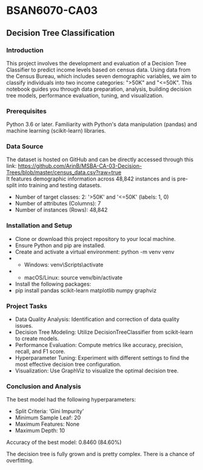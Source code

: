 # BSAN6070-CA03
## Decision Tree Classification

### Introduction
This project involves the development and evaluation of a Decision Tree Classifier to predict income levels based on census data. Using data from the Census Bureau, which includes seven demographic variables, we aim to classify individuals into two income categories: ">50K" and "<=50K". This notebook guides you through data preparation, analysis, building decision tree models, performance evaluation, tuning, and visualization.


### Prerequisites
Python 3.6 or later.
Familiarity with Python's data manipulation (pandas) and machine learning (scikit-learn) libraries.


### Data Source
The dataset is hosted on GitHub and can be directly accessed through this link: https://github.com/ArinB/MSBA-CA-03-Decision-Trees/blob/master/census_data.csv?raw=true <br>
It features demographic information across 48,842 instances and is pre-split into training and testing datasets.
- Number of target classes: 2: '>50K' and '<=50K' (labels: 1, 0)
- Number of attributes (Columns): 7
- Number of instances (Rows): 48,842


### Installation and Setup
- Clone or download this project repository to your local machine.
- Ensure Python and pip are installed.
- Create and activate a virtual environment: python -m venv venv
- - Windows: venv\Scripts\activate
- - macOS/Linux: source venv/bin/activate
- Install the following packages:
- pip install pandas scikit-learn matplotlib numpy graphviz


### Project Tasks
- Data Quality Analysis: Identification and correction of data quality issues.
- Decision Tree Modeling: Utilize DecisionTreeClassifier from scikit-learn to create models.
- Performance Evaluation: Compute metrics like accuracy, precision, recall, and F1 score.
- Hyperparameter Tuning: Experiment with different settings to find the most effective decision tree configuration.
- Visualization: Use GraphViz to visualize the optimal decision tree.


### Conclusion and Analysis
The best model had the following hyperparameters:
- Split Criteria: ‘Gini Impurity’
- Minimum Sample Leaf: 20
- Maximum Features: None
- Maximum Depth: 10

Accuracy of the best model: 0.8460 (84.60%)

The decision tree is fully grown and is pretty complex. There is a chance of overfitting.
